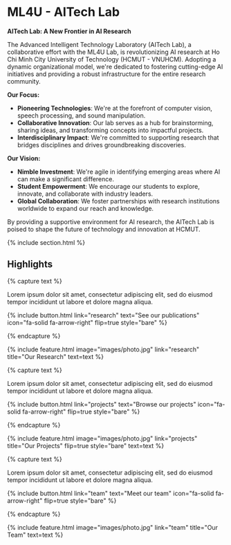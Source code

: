 ---
---

# ML4U - AITech Lab

**AITech Lab: A New Frontier in AI Research**

The Advanced Intelligent Technology Laboratory (AITech Lab), a collaborative effort with the ML4U Lab, is revolutionizing AI research at Ho Chi Minh City University of Technology (HCMUT - VNUHCM). Adopting a dynamic organizational model, we're dedicated to fostering cutting-edge AI initiatives and providing a robust infrastructure for the entire research community.

**Our Focus:**

- **Pioneering Technologies**: We're at the forefront of computer vision, speech processing, and sound manipulation.
- **Collaborative Innovation**: Our lab serves as a hub for brainstorming, sharing ideas, and transforming concepts into impactful projects.
- **Interdisciplinary Impact**: We're committed to supporting research that bridges disciplines and drives groundbreaking discoveries.

**Our Vision:**

- **Nimble Investment**: We're agile in identifying emerging areas where AI can make a significant difference.
- **Student Empowerment**: We encourage our students to explore, innovate, and collaborate with industry leaders.
- **Global Collaboration**: We foster partnerships with research institutions worldwide to expand our reach and knowledge.

By providing a supportive environment for AI research, the AITech Lab is poised to shape the future of technology and innovation at HCMUT. 


{% include section.html %}

## Highlights

{% capture text %}

Lorem ipsum dolor sit amet, consectetur adipiscing elit, sed do eiusmod tempor incididunt ut labore et dolore magna aliqua.

{%
  include button.html
  link="research"
  text="See our publications"
  icon="fa-solid fa-arrow-right"
  flip=true
  style="bare"
%}

{% endcapture %}

{%
  include feature.html
  image="images/photo.jpg"
  link="research"
  title="Our Research"
  text=text
%}

{% capture text %}

Lorem ipsum dolor sit amet, consectetur adipiscing elit, sed do eiusmod tempor incididunt ut labore et dolore magna aliqua.

{%
  include button.html
  link="projects"
  text="Browse our projects"
  icon="fa-solid fa-arrow-right"
  flip=true
  style="bare"
%}

{% endcapture %}

{%
  include feature.html
  image="images/photo.jpg"
  link="projects"
  title="Our Projects"
  flip=true
  style="bare"
  text=text
%}

{% capture text %}

Lorem ipsum dolor sit amet, consectetur adipiscing elit, sed do eiusmod tempor incididunt ut labore et dolore magna aliqua.

{%
  include button.html
  link="team"
  text="Meet our team"
  icon="fa-solid fa-arrow-right"
  flip=true
  style="bare"
%}

{% endcapture %}

{%
  include feature.html
  image="images/photo.jpg"
  link="team"
  title="Our Team"
  text=text
%}
